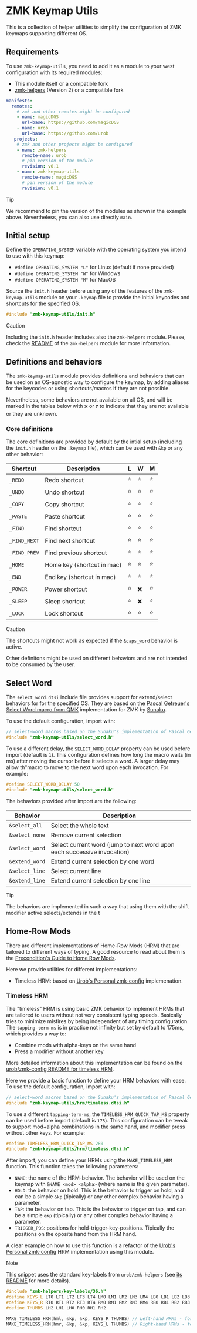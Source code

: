 # ZMK Keymap Utils

This is a collection of helper utilities to simplify the configuration of ZMK keymaps supporting different OS.

## Requirements

To use `zmk-keymap-utils`, you need to add it as a module to your west configuration with its required modules:

- This module itself or a compatible fork
- [zmk-helpers](https://github.com/urob/zmk-helpers) (Version 2) or a compatible fork

```yaml
manifests:
  remotes:
    # zmk and other remotes might be configured
    - name: magicDGS
      url-base: https://github.com/magicDGS
    - name: urob
      url-base: https://github.com/urob
   projects:
    # zmk and other projects might be configured
    - name: zmk-helpers
      remote-name: urob
      # pin version of the module
      revision: v0.1
    - name: zmk-keymap-utils
      remote-name: magicDGS
      # pin version of the module
      revision: v0.1
```

> [!TIP]
> We recommend to pin the version of the modules as shown in the example above.
> Nevertheless, you can also use directly `main`.

## Initial setup

Define the `OPERATING_SYSTEM` variable with the operating system you intend to use with this keymap:

- `#define OPERATING_SYSTEM "L"` for Linux (default if none provided)
- `#define OPERATING_SYSTEM "W"` for Windows
- `#define OPERATING_SYSTEM "M"` for MacOS

Source the `init.h` header before using any of the features of the `zmk-keymap-utils` module on your `.keymap` file to provide the initial keycodes and shortcuts for the specified OS.

```c
#include "zmk-keymap-utils/init.h"
```

> [!CAUTION]
> Including the `init.h` header includes also the `zmk-helpers` module.
> Please, check the [README](https://github.com/urob/zmk-helpers/blob/main/README.md) of the `zmk-helpers` module for more information.

## Definitions and behaviors

The `zmk-keymap-utils` module provides definitions and behaviors that can be used on an OS-agnostic way to configure the keymap, by adding aliases for the keycodes or using shortcuts/macros if they are not possible.

Nevertheless, some behaviors are not available on all OS, and will be marked in the tables below with `❌` or `❓` to indicate that they are not available or they are unknown.

### Core definitions

The core definitions are provided by default by the intial setup (including the `init.h` header on the `.keymap` file), which can be used with `&kp` or any other behavior:

| Shortcut     | Description                | L   | W   | M   |
| ------------ | -------------------------- | --- | --- | --- |
| `_REDO`      | Redo shortcut              | ⭐  | ⭐  | ⭐  |
| `_UNDO`      | Undo shortcut              | ⭐  | ⭐  | ⭐  |
| `_COPY`      | Copy shortcut              | ⭐  | ⭐  | ⭐  |
| `_PASTE`     | Paste shortcut             | ⭐  | ⭐  | ⭐  |
| `_FIND`      | Find shortcut              | ⭐  | ⭐  | ⭐  |
| `_FIND_NEXT` | Find next shortcut         | ⭐  | ⭐  | ⭐  |
| `_FIND_PREV` | Find previous shortcut     | ⭐  | ⭐  | ⭐  |
| `_HOME`      | Home key (shortcut in mac) | ⭐  | ⭐  | ⭐  |
| `_END`       | End key (shortcut in mac)  | ⭐  | ⭐  | ⭐  |
| `_POWER`     | Power shortcut             | ⭐  | ❌  | ⭐  |
| `_SLEEP`     | Sleep shortcut             | ⭐  | ❌  | ⭐  |
| `_LOCK`      | Lock shortcut              | ⭐  | ⭐  | ⭐  |

> [!CAUTION]
> The shortcuts might not work as expected if the `&caps_word` behavior is active.

Other definitons might be used on different behaviors and are not intended to be consumed by the user.

## Select Word

The `select_word.dtsi` include file provides support for extend/select behaviors for for the specified OS.
They are based on the [Pascal Getreuer's Select Word macro from QMK](https://getreuer.info/posts/keyboards/select-word/index.html) implementation for ZMK by [Sunaku](https://github.com/sunaku/glove80-keymaps).

To use the default configuration, import with:

```c
// select-word macros based on the Sunaku's implementation of Pascal Getreuer's Select Word macro from QMK
#include "zmk-keymap-utils/select_word.h"
```

To use a different delay, the `SELECT_WORD_DELAY` property can be used before import (default is `1`).
This configuration defines how long the macro waits (in ms) after moving the cursor before it selects a word.
A larger delay may allow th"macro to move to the next word upon each invocation.
For example:

```c
#define SELECT_WORD_DELAY 50
#include "zmk-keymap-utils/select_word.h"
```

The behaviors provided after import are the following:

| Behavior       | Description                                                             |
| -------------- | ----------------------------------------------------------------------- |
| `&select_all`  | Select the whole text                                                   |
| `&select_none` | Remove current selection                                                |
| `&select_word` | Select current word (jump to next word upon each successive invocation) |
| `&extend_word` | Extend current selection by one word                                    |
| `&select_line` | Select current line                                                     |
| `&extend_line` | Extend current selection by one line                                    |

> [!TIP]
> The behaviors are implemented in such a way that using them with the shift modifier active selects/extends in the t

## Home-Row Mods

There are different implementations of Home-Row Mods (HRM) that are tailored to different ways of typing.
A good resource to read about them is the [Precondition's Guide to Home Row Mods](https://precondition.github.io/home-row-mods).

Here we provide utilities for different implementations:

- Timeless HRM: based on [Urob's Personal zmk-config](https://github.com/urob/zmk-config/) implemenation.

### Timeless HRM

The "timeless" HRM is using basic ZMK behavior to implement HRMs that are tailored to users without not very consistent typing speeds.
Basically tries to minimize misfires by being independent of any timing configuration.
The `tapping-term-ms` is in practice not infinity but set by default to 175ms, which provides a way to:

- Combine mods with alpha-keys on the same hand
- Press a modifier without another key

More detailed information about this implementation can be found on the [urob/zmk-config README for timeless HRM](https://github.com/urob/zmk-config?tab=readme-ov-file#timeless-homerow-mods).

Here we provide a basic function to define your HRM behaviors with ease.
To use the default configuration, import with:

```c
// select-word macros based on the Sunaku's implementation of Pascal Getreuer's Select Word macro from QMK
#include "zmk-keymap-utils/hrm/timeless.dtsi.h"
```

To use a different `tapping-term-ms`, the `TIMELESS_HRM_QUICK_TAP_MS` property can be used before import (default is `175`).
This configuration can be tweak to support mod+alpha combinations in the same hand, and modifier press without other keys.
For example:

```c
#define TIMELESS_HRM_QUICK_TAP_MS 280
#include "zmk-keymap-utils/hrm/timeless.dtsi.h"
```

After import, you can define your HRMs using the `MAKE_TIMELESS_HRM` function.
This function takes the following parameters:

- `NAME`: the name of the HRM-behavior.
  The behavior will be used on the keymap with `&NAME <mod> <alpha>` (where name is the given parameter).
- `HOLD`: the behavior on hold.
  This is the behavior to trigger on hold, and can be a simple `&kp` (tipically) or any other complex behavior having a parameter.
- `TAP`: the behavior on tap.
  This is the behavior to trigger on tap, and can be a simple `&kp` (tipically) or any other complex behavior having a parameter.
- `TRIGGER_POS`: positions for hold-trigger-key-positions. Tipically the positions on the oposite hand from the HRM hand.

A clear example on how to use this function is a refactor of the [Urob's Personal zmk-config](https://github.com/urob/zmk-config/) HRM implementation using this module.

> [!NOTE]
> This snippet uses the standard key-labels from `urob/zmk-helpers` (see [its README](https://github.com/urob/zmk-helpers?tab=readme-ov-file#key-labels-collection) for more details).

```c
#include "zmk-helpers/key-labels/36.h"                                      // Source key-labels.
#define KEYS_L LT0 LT1 LT2 LT3 LT4 LM0 LM1 LM2 LM3 LM4 LB0 LB1 LB2 LB3 LB4  // Left-hand keys.
#define KEYS_R RT0 RT1 RT2 RT3 RT4 RM0 RM1 RM2 RM3 RM4 RB0 RB1 RB2 RB3 RB4  // Right-hand keys.
#define THUMBS LH2 LH1 LH0 RH0 RH1 RH2                                      // Thumb keys.

MAKE_TIMELESS_HRM(hml, &kp, &kp, KEYS_R THUMBS) // Left-hand HRMs - for example, &hml LGUI A
MAKE_TIMELESS_HRM(hmr, &kp, &kp, KEYS_L THUMBS) // Right-hand HRMs - for example, &hmr LGUI O
```
